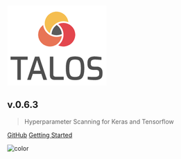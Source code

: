![logo](_media/talos_logo_bg.png)

## v.0.6.3

> Hyperparameter Scanning for Keras and Tensorflow

[GitHub](https://github.com/autonomio/talos/)
[Getting Started](#talos)

![color](#f0f0f0)
